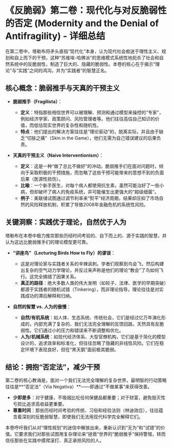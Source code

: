 # 《反脆弱》第二卷：现代化与对反脆弱性的否定 (Modernity and the Denial of Antifragility) - 详细总结

在第二卷中，塔勒布将矛头直指“现代化”本身，认为现代社会痴迷于理性主义、规划和自上而下的干预，这种“苏维埃-哈佛派”的思维模式系统性地扼杀了社会和自然系统中的反脆弱性，制造了巨大的、隐藏的脆弱性。本卷的核心在于揭示“理论”与“实践”之间的鸿沟，并为“实践者”的智慧正名。

## 核心概念：脆弱推手与天真的干预主义

*   **脆弱推手（Fragilista）**：
    *   **定义**：特指那些相信世界可以被理解、预测和通过模型来操控的“专家”，例如经济学家、政策顾问、风险管理者等。他们往往高估自己知识的价值，而低估现实世界的复杂性和随机性。
    *   **特点**：他们提出的解决方案往往是“理论驱动”的，脱离实际，并且由于缺乏“切肤之痛”（Skin in the Game），他们无需为自己错误建议的后果负责。

*   **天真的干预主义（Naive Interventionism）**：
    *   **定义**：这是一种“做了总比不做好”的冲动。脆弱推手们在面对问题时，倾向于采取积极的干预措施，而忽略了这些干预可能带来的意想不到的负面后果（医源性损伤）。
    *   **比喻**：一个新手医生，对每个病人都使用抗生素，虽然可能治好了一些小病，但却破坏了病人的免疫系统，并可能催生出更强大的“超级细菌”。
    *   **例子**：美联储试图通过调节利率来“熨平”经济周期，结果却压抑了市场自然的风险释放机制，积累了导致2008年金融危机的系统性风险。

## 关键洞察：实践优于理论，自然优于人为

塔勒布在本卷中极力推崇那些历经时间考验的、自下而上的、源于实践的智慧，并认为这远比脆弱推手们的理论模型更可靠。

*   **“讲座鸟”（Lecturing Birds How to Fly）的谬误**：
    *   这是对理论家与实践者关系的辛辣讽刺。学者们观察到鸟会飞，然后构建出复杂的空气动力学理论，并反过来声称是他们的理论“教会”了鸟如何飞行。这完全搞错了因果关系。
    *   **真正的路径**：绝大多数人类的伟大发明（如轮子、法律、医学的早期突破）都源于实践者的随机试错（Tinkering），而非理论指导。理论往往是对实践成功的滞后解释和归纳。

*   **自然的智慧 vs. 人为的傲慢**：
    *   **自然/有机系统**：如人体、生态系统、传统社会，它们是经过亿万年演化形成的，内部充满了复杂的、我们无法完全理解的反馈回路，天然具有反脆弱性。它们通过小的压力和错误来不断调整和优化。
    *   **人为/机械系统**：如现代经济体系、大型官僚机构，它们是基于简化的模型设计的，追求效率和标准化，但往往忽略了隐藏的非线性风险。它们在稳定环境下表现良好，但在“黑天鹅”面前极其脆弱。

## 结论：拥抱“否定法”，减少干预

第二卷的核心教诲是，面对一个我们无法完全理解的复杂世界，最明智的行动策略往往是**“否定法”（Via Negativa）**——即通过“不做某事”来获得改善。

*   **少即是多**：对于健康，不吸烟比吃任何保健品都重要；对于财富，避免毁灭性亏损比追求高收益更重要。
*   **尊重时间**：那些历经时间考验的传统、习俗和经验法则（林迪效应），往往蕴含着深刻的反脆弱智慧，即使我们无法用现代科学完全解释它们。

本卷呼吁我们从对“理性规划”的迷信中解放出来，重新认识到“无为”和“试错”的价值。它要求我们对那些试图用复杂理论来“拯救”世界的“脆弱推手”保持警惕，转而信任那些在实践中摸爬滚打、真正承担风险的人。
